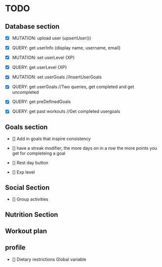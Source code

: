 # TODO

## Database section
- [x] MUTATION: upload user (upsertUser())
- [x] QUERY: get userInfo {display name, username, email}

- [x] MUTATION: set userLevel {XP}
- [x] QUERY: get userLevel {XP}

- [x] MUTATION: set userGoals //InsertUserGoals
- [x] QUERY: get userGoals //Two queries, get completed and get uncompleted
- [x] QUERY: get preDefinedGoals

- [x] QUERY: get past workouts //Get completed usergoals

## Goals section
- [] Add in goals that inspire consistency
- [] have a streak modifier, the more days on in a row the more points you get for completeing a goal
- [] Rest day button 

- [] Exp level





## Social Section
- [] Group activities


## Nutrition Section 


## Workout plan

## profile 
- [] Dietary restrictions Global variable
